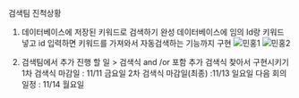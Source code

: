 검색팀 진척상황

1. 데이터베이스에 저장된 키워드로 검색하기 완성
데이터베이스에 임의 Id랑 키워드 넣고 id 입력하면 키워드를 가져와서 자동검색하는 기능까지 구현
![민홍1](https://user-images.githubusercontent.com/112854733/200754000-dc40ba95-9b13-4604-a3cb-7e36984fa989.png)
![민홍2](https://user-images.githubusercontent.com/112854733/200754047-7818be1d-b813-4be5-b8a1-ed469bb18696.png)

2. 검색팀에서 추가 진행 할 일 > 검색식 and /or 포함 추가 검색식 찾아서 구현시키기
1차 검색식 마감일 : 11/11 금요일
2차 검색식 마감일(최종) :11/13 일요일
다음 회의 일정 : 11/14 월요일
